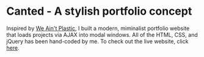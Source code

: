 # Canted - A stylish portfolio concept

Inspired by [We Ain't Plastic](http://weaintplastic.com/), I built a modern, miminalist portfolio website that loads projects via AJAX into modal windows. All of the HTML, CSS, and jQuery has been hand-coded by me. To check out the live website, click [here](http://amanbis.github.io/canted/).
